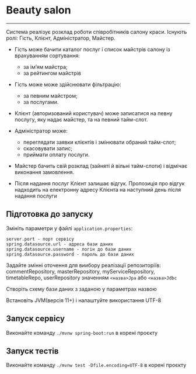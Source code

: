# Beauty salon

---

Система реалізує розклад роботи співробітників салону 
краси. Існують ролі: Гість, Клієнт, Адміністратор, Майстер.

- Гість може бачити каталог послуг і список майстрів салону із врахуванням сортування:
    - за ім’ям майстра;
    - за рейтингом майстрів
- Гість може може здійснювати фільтрацію:
    - за певним майстром;
    - за послугами.
- Клієнт (авторизований користувач) може записатися на певну послугу, яку надає майстер, та
на певний тайм-слот.
- Адміністратор може:
    - переглядати заявки клієнтів і змінювати обраний тайм-слот;
    - скасовувати запис;
    - приймати оплату послуги.

- Майстер бачить свій розклад (зайняті й вільні тайм-слоти) і відмічає виконання замовлення.
- Після надання послуг Клієнт залишає відгук. Пропозиція про відгук надходить на електронну
адресу Клієнта на наступний день після надання послуги

Підготовка до запуску
---
Змініть параметри у файлі `application.properties`:

    server.port - порт сервісу
    spring.datasource.url - адреса бази даних
    spring.datasource.username - логін до бази даних
    spring.datasource.password - пароль до бази даних
    
Задайте змінні оточення для виибору реалізації репозиторіїв: commentRepository, masterRepository, myServiceRepository, timetableRepo, userRepository значенням `<назва>Jpa` або `<назва>Jdbc` 

Створіть схему бази даних з заданою у параметрах назвою

Встановіть JVM(версія 11+) і налаштуйте використання UTF-8

Запуск сервісу
---

Виконайте команду `./mvnw spring-boot:run` в корені проєкту

Запуск тестів
---
Виконайте команду `./mvnw test -Dfile.encoding=UTF-8` в корені проєкту
